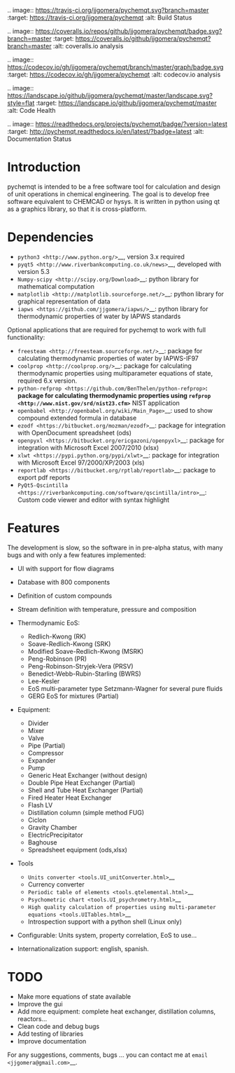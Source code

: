 .. image:: https://travis-ci.org/jjgomera/pychemqt.svg?branch=master
    :target: https://travis-ci.org/jjgomera/pychemqt
    :alt: Build Status

.. image:: https://coveralls.io/repos/github/jjgomera/pychemqt/badge.svg?branch=master
    :target: https://coveralls.io/github/jjgomera/pychemqt?branch=master
    :alt: coveralls.io analysis

.. image:: https://codecov.io/gh/jjgomera/pychemqt/branch/master/graph/badge.svg
    :target: https://codecov.io/gh/jjgomera/pychemqt
    :alt: codecov.io analysis

.. image:: https://landscape.io/github/jjgomera/pychemqt/master/landscape.svg?style=flat
    :target: https://landscape.io/github/jjgomera/pychemqt/master
    :alt: Code Health

.. image:: https://readthedocs.org/projects/pychemqt/badge/?version=latest
    :target: http://pychemqt.readthedocs.io/en/latest/?badge=latest
    :alt: Documentation Status


Introduction
============
pychemqt is intended to be a free software tool for calculation and design of unit operations in chemical engineering. The goal is to develop free software equivalent to CHEMCAD or hysys. It is written in python using qt as a graphics library, so that it is cross-platform.


Dependencies
============

* `python3 <http://www.python.org/>`__, version 3.x required
* `pyqt5 <http://www.riverbankcomputing.co.uk/news>`__, developed with version 5.3 
* `Numpy-scipy <http://scipy.org/Download>`__: python library for mathematical computation
* `matplotlib <http://matplotlib.sourceforge.net/>`__: python library for graphical representation of data
* `iapws <https://github.com/jjgomera/iapws/>`__: python library for thermodynamic properties of water by IAPWS standards

Optional applications that are required for pychemqt to work with full functionality:

* `freesteam <http://freesteam.sourceforge.net/>`__: package for calculating thermodynamic properties of water by IAPWS-IF97
* `coolprop <http://coolprop.org/>`__: package for calculating thermodynamic properties using multiparameter equations of state, required 6.x version.
* `python-refprop <https://github.com/BenThelen/python-refprop>`__: package for calculating thermodynamic properties using `refprop <http://www.nist.gov/srd/nist23.cfm>`__ NIST application
* `openbabel <http://openbabel.org/wiki/Main_Page>`__: used to show compound extended formula in database
* `ezodf <https://bitbucket.org/mozman/ezodf>`__: package for integration with OpenDocument spreadsheet (ods)
* `openpyxl <https://bitbucket.org/ericgazoni/openpyxl>`__: package for integration with Microsoft Excel 2007/2010 (xlsx)
* `xlwt <https://pypi.python.org/pypi/xlwt>`__: package for integration with Microsoft Excel 97/2000/XP/2003 (xls)
* `reportlab <https://bitbucket.org/rptlab/reportlab>`__: package to export pdf reports
* `PyQt5-Qscintilla <https://riverbankcomputing.com/software/qscintilla/intro>`__: Custom code viewer and editor with syntax highlight


Features
========

The development is slow, so the software in in pre-alpha status, with many bugs and with only a few features implemented:

* UI with support for flow diagrams
* Database with 800 components
* Definition of custom compounds
* Stream definition with temperature, pressure and composition
* Thermodynamic EoS:
	* Redlich-Kwong (RK)
	* Soave-Redlich-Kwong (SRK)
	* Modified Soave-Redlich-Kwong (MSRK)
	* Peng-Robinson (PR)
	* Peng-Robinson-Stryjek-Vera (PRSV)
	* Benedict-Webb-Rubin-Starling (BWRS)
	* Lee-Kesler
	* EoS multi-parameter type Setzmann-Wagner for several pure fluids
	* GERG EoS for mixtures (Partial)
* Equipment:
	* Divider
	* Mixer
	* Valve
	* Pipe (Partial)
	* Compressor
	* Expander
	* Pump
	* Generic Heat Exchanger (without design)
	* Double Pipe Heat Exchanger (Partial)
	* Shell and Tube Heat Exchanger (Partial)
	* Fired Heater Heat Exchanger
	* Flash LV
	* Distillation column (simple method FUG)
	* Ciclon
	* Gravity Chamber
	* ElectricPrecipitator
	* Baghouse
	* Spreadsheet equipment (ods,xlsx)
* Tools
	* `Units converter <tools.UI_unitConverter.html>`__
	* Currency converter
	* `Periodic table of elements <tools.qtelemental.html>`__
	* `Psychometric chart <tools.UI_psychrometry.html>`__
	* `High quality calculation of properties using multi-parameter equations <tools.UITables.html>`__
	* Introspection support with a python shell (Linux only)

* Configurable: Units system, property correlation, EoS to use...
* Internationalization support: english, spanish.


TODO
====

* Make more equations of state available
* Improve the gui
* Add more equipment: complete heat exchanger, distillation columns, reactors...
* Clean code and debug bugs
* Add testing of libraries
* Improve documentation

For any suggestions, comments, bugs ... you can contact me at `email <jjgomera@gmail.com>`__.
